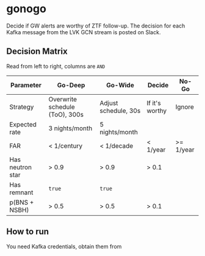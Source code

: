 # gonogo
Decide if GW alerts are worthy of ZTF follow-up. The decision for each Kafka message from the LVK GCN stream is posted on Slack.

## Decision Matrix
Read from left to right, columns are `AND`

Parameter | Go-Deep | Go-Wide | Decide | No-Go
-------- | -------- | -------- | ---- | ------
Strategy   | Overwrite schedule (ToO), 300s   | Adjust schedule, 30s | If it's worthy | Ignore |
Expected rate   | 3 nights/month   | 5 nights/month | 
FAR | < 1/century | < 1/decade | < 1/year | >= 1/year | 
Has neutron star | > 0.9 | > 0.9 | > 0.1 | 
Has remnant | `true` | `true` | 
p(BNS + NSBH) | > 0.5 | > 0.5 | > 0.1 |

## How to run
You need Kafka credentials, obtain them from 